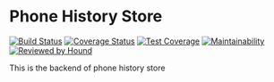 # Phone History Store
[![Build Status](https://travis-ci.org/de-scholar/phoneHistoryStore-backend.svg?branch=develop)](https://travis-ci.org/de-scholar/phoneHistoryStore-backend) [![Coverage Status](https://coveralls.io/repos/github/de-scholar/phoneHistoryStore-backend/badge.svg?branch=develop)](https://coveralls.io/github/de-scholar/phoneHistoryStore-backend?branch=develop) [![Test Coverage](https://api.codeclimate.com/v1/badges/654247fda48d54a834f3/test_coverage)](https://codeclimate.com/github/de-scholar/phoneHistoryStore-backend/test_coverage) [![Maintainability](https://api.codeclimate.com/v1/badges/654247fda48d54a834f3/maintainability)](https://codeclimate.com/github/de-scholar/phoneHistoryStore-backend/maintainability) [![Reviewed by Hound](https://img.shields.io/badge/Reviewed_by-Hound-8E64B0.svg)](https://houndci.com)


This is the backend of phone history store
